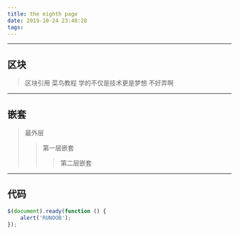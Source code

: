 ```yaml
---
title: the eighth page
date: 2019-10-24 23:48:28
tags:
---
```


---

## 区块
> 区块引用
> 菜鸟教程
> 学的不仅是技术更是梦想
> 不好弄啊

<!-- more -->

---

## 嵌套
> 最外层
> > 第一层嵌套
> > > 第二层嵌套

---

## 代码
```javascript
$(document).ready(function () {
    alert('RUNOOB');
});
```